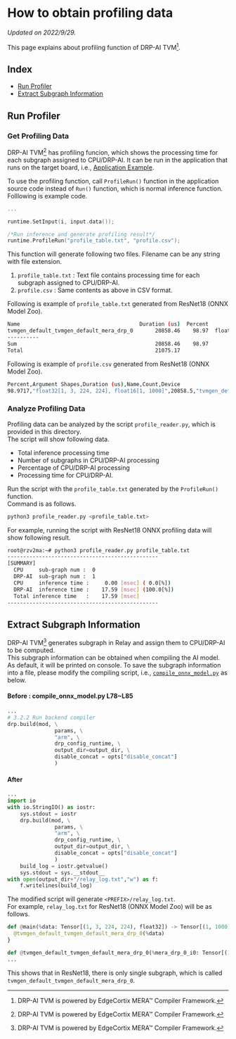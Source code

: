 # How to obtain profiling data
*Updated on 2022/9/29.*

This page explains about profiling function of DRP-AI TVM[^1].

## Index
- [Run Profiler](#run-profiler)  
- [Extract Subgraph Information](#extract-relay-(subgraph)-information)  

## Run Profiler
### Get Profiling Data
DRP-AI TVM[^1] has profiling funcion, which shows the processing time for each subgraph assigned to CPU/DRP-AI.
It can be run in the application that runs on the target board, i.e., [Application Example](../../apps).

To use the profiling function, call `ProfileRun()` function in the application source code instead of `Run()` function, which is normal inference function.  
Folllowing is example code.  
```cpp
...

runtime.SetInput(i, input.data());

/*Run inference and generate profiling result*/
runtime.ProfileRun("profile_table.txt", "profile.csv");

```
This function will generate following two files.  Filename can be any string with file extension.
1. `profile_table.txt` : Text file contains processing time for each subgraph assigned to CPU/DRP-AI.  
2. `profile.csv`       : Same contents as above in CSV format.  

Following is example of `profile_table.txt` generated from ResNet18 (ONNX Model Zoo).
```sh
Name                                      Duration (us)  Percent                            Argument Shapes  Device  Count  
tvmgen_default_tvmgen_default_mera_drp_0       20858.46    98.97  float32[1, 3, 224, 224], float16[1, 1000]    cpu0      1  
----------                                                                                                                  
Sum                                            20858.46    98.97                                                         1  
Total                                          21075.17                                                        cpu0      1  
```

Following is example of `profile.csv` generated from ResNet18 (ONNX Model Zoo).
```sh
Percent,Argument Shapes,Duration (us),Name,Count,Device
98.9717,"float32[1, 3, 224, 224], float16[1, 1000]",20858.5,"tvmgen_default_tvmgen_default_mera_drp_0",1,"cpu0"
```


### Analyze Profiling Data
Profiling data can be analyzed by the script `profile_reader.py`, which is provided in this directory.  
The script will show following data.  
- Total inference processing time  
- Number of subgraphs in CPU/DRP-AI processing  
- Percentage of CPU/DRP-AI processing  
- Processing time for CPU/DRP-AI.  

Run the script with the `profile_table.txt` generated by the `ProfileRun()` function.  
Command is as follows.  
```sh
python3 profile_reader.py <profile_table.txt>
```

For example, running the script with ResNet18 ONNX profiling data will show following result.  
```sh
root@rzv2ma:~# python3 profile_reader.py profile_table.txt
------------------------------------------------
[SUMMARY]
  CPU     sub-graph num :  0
  DRP-AI  sub-graph num :  1
  CPU     inference time :     0.00 [msec] ( 0.0[%])
  DRP-AI  inference time :    17.59 [msec] (100.0[%])
  Total inference time   :    17.59 [msec]
------------------------------------------------
```

## Extract Subgraph Information
DRP-AI TVM[^1] generates subgraph in Relay and assign them to CPU/DRP-AI to be computed.  
This subgraph information can be obtained when compiling the AI model.
As default, it will be printed on console.
To save the subgraph information into a file, please modify the compiling script, i.e., [`compile_onnx_model.py`](../../tutorials) as below.  

#### Before : compile_onnx_model.py L78~L85
```py
...
# 3.2.2 Run backend compiler
drp.build(mod, \
               params, \
               "arm", \
               drp_config_runtime, \
               output_dir=output_dir, \
               disable_concat = opts["disable_concat"]
               )

```

#### After
```py
...
import io
with io.StringIO() as iostr:
    sys.stdout = iostr
    drp.build(mod, \
               params, \
               "arm", \
               drp_config_runtime, \
               output_dir=output_dir, \
               disable_concat = opts["disable_concat"]
               )
    build_log = iostr.getvalue()
    sys.stdout = sys.__stdout__
with open(output_dir+"/relay_log.txt","w") as f:
    f.writelines(build_log)
```

The modified script will generate `<PREFIX>/relay_log.txt`.  
For example, `relay_log.txt` for ResNet18 (ONNX Model Zoo) will be as follows.
```py
def @main(%data: Tensor[(1, 3, 224, 224), float32]) -> Tensor[(1, 1000), float16] {
  @tvmgen_default_tvmgen_default_mera_drp_0(%data)
}

def @tvmgen_default_tvmgen_default_mera_drp_0(%mera_drp_0_i0: Tensor[(1, 3, 224, 224), float32], Inline=1, Compiler="mera_drp", global_symbol="tvmgen_default_tvmgen_default_mera_drp_0", Primitive=1) -> Tensor[(1, 1000), float16] {
...
```
This shows that in ResNet18, there is only single subgraph, which is called `tvmgen_default_tvmgen_default_mera_drp_0`.


[^1]: DRP-AI TVM is powered by EdgeCortix MERA™ Compiler Framework.
